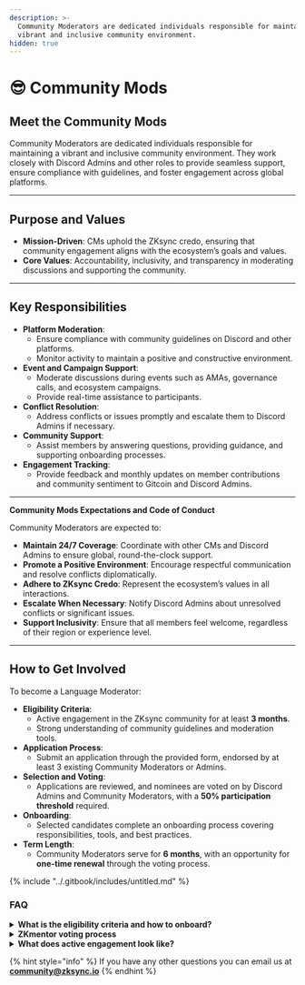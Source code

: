 ```yaml
---
description: >-
  Community Moderators are dedicated individuals responsible for maintaining a
  vibrant and inclusive community environment.
hidden: true
---
```


# 😎 Community Mods

## Meet the Community Mods&#x20;

Community Moderators are dedicated individuals responsible for maintaining a vibrant and inclusive community environment. They work closely with Discord Admins and other roles to provide seamless support, ensure compliance with guidelines, and foster engagement across global platforms.

***

## **Purpose and Values**

* **Mission-Driven**: CMs uphold the ZKsync credo, ensuring that community engagement aligns with the ecosystem’s goals and values.
* **Core Values**: Accountability, inclusivity, and transparency in moderating discussions and supporting the community.

***

## **Key Responsibilities**

* **Platform Moderation**:
  * Ensure compliance with community guidelines on Discord and other platforms.
  * Monitor activity to maintain a positive and constructive environment.
* **Event and Campaign Support**:
  * Moderate discussions during events such as AMAs, governance calls, and ecosystem campaigns.
  * Provide real-time assistance to participants.
* **Conflict Resolution**:
  * Address conflicts or issues promptly and escalate them to Discord Admins if necessary.
* **Community Support**:
  * Assist members by answering questions, providing guidance, and supporting onboarding processes.
* **Engagement Tracking**:
  * Provide feedback and monthly updates on member contributions and community sentiment to Gitcoin and Discord Admins.

***



**Community Mods Expectations and Code of Conduct**

Community Moderators are expected to:

* **Maintain 24/7 Coverage**: Coordinate with other CMs and Discord Admins to ensure global, round-the-clock support.
* **Promote a Positive Environment**: Encourage respectful communication and resolve conflicts diplomatically.
* **Adhere to ZKsync Credo**: Represent the ecosystem’s values in all interactions.
* **Escalate When Necessary**: Notify Discord Admins about unresolved conflicts or significant issues.
* **Support Inclusivity**: Ensure that all members feel welcome, regardless of their region or experience level.

***

## **How to Get Involved**

To become a Language Moderator:

* **Eligibility Criteria**:
  * Active engagement in the ZKsync community for at least **3 months**.
  * Strong understanding of community guidelines and moderation tools.
* **Application Process**:
  * Submit an application through the provided form, endorsed by at least 3 existing Community Moderators or Admins.
* **Selection and Voting**:
  * Applications are reviewed, and nominees are voted on by Discord Admins and Community Moderators, with a **50% participation threshold** required.
* **Onboarding**:
  * Selected candidates complete an onboarding process covering responsibilities, tools, and best practices.
* **Term Length**:&#x20;
  * Community Moderators serve for **6 months**, with an opportunity for **one-time renewal** through the voting process.

{% include "../.gitbook/includes/untitled.md" %}

### FAQ

<details>

<summary><strong>What is the eligibility criteria and how to onboard?</strong></summary>

**Matey eligibility criteria:**

* Active in the community for at least 3 months.
* Demonstrated engagement and helpfulness.
* Must be nominated and endorsed by two Captains.
* Must have the Verified Level 2 role on Discord
* [Onboarding Link.](https://forms.gle/hWxkwRKpV9VzL1TE9)

**Captain eligibility criteria:**

* Active as a Matey for at least 6 months.
* Proven track record of leadership and community engagement.
* Must be nominated and endorsed by at least two Discord Admins. or Captains.
* [Onboarding Link.](https://forms.gle/92uf1Nt6TMnTpRqHA)

All applications will be reviewed and voted.

</details>

<details>

<summary><strong>ZKmentor voting process</strong></summary>

**Matey Voting Process:**&#x20;

* Community Moderators, Captains and Mateys vote anonymously&#x20;
* At least 50% participation of eligible voters must cast a vote&#x20;
* Candidate must receive at lest 66% of the votes in favor

**Captain Voting Process:**&#x20;

* Discord Admins, Community Moderators and Captains vote anonymously&#x20;
* At least 50% participation of eligible voters must cast a vote&#x20;
* Candidate must receive at lest 66% of the votes in favor

</details>

<details>

<summary><strong>What does active engagement look like?</strong></summary>

Take a look at [Discord Best Practices](https://matterlabs.gitbook.io/zksync-community-hub/the-community/discord-best-practices) first.

**Captains Expectations**

* Host and facilitate events, AMAs, or key initiatives across platforms like Discord and social media.
* Lead discussions to drive engagement and meaningful interactions within the community.
* Actively participate in community activities.
* Mentor Mateys and support their growth within the community.
* Promote a positive and constructive environment by fostering respectful communication and resolving conflicts diplomatically.

#### **Mateys Expectations**

* Engage actively in discussions on Discord and social media, contributing to a lively and inclusive atmosphere.
* Actively participate in community activities.
* Assist with onboarding new members, providing support and guidance as they integrate into the community.
* Promote a positive and constructive environment through respectful engagement and collaboration.

We fully understand that people have a life outside of ZKsync and the ZKmentor program and therefore we do not expect people to spend all their time as a ZKmentor nor do we recommend it. However, we expect participants to maintain the same activity level throughout. This means that becoming a ZKmentor  isn't an end goal, but it's rather here where the fun begins!

If you’re not able to to dedicate sufficient time to the ZKmentor Program we would suggest you wait before applying until you’re in a position where you have more time to dedicate.

</details>

{% hint style="info" %}
If you have any other questions you can email us at [**community@zksync.io**](mailto:community@zksync.io)
{% endhint %}
